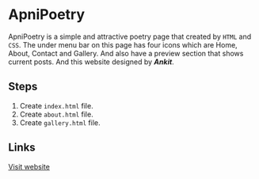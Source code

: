 # ApniPoetry

ApniPoetry is a simple and attractive poetry page that created by `HTML` and `CSS`. The under menu bar on this page has four icons which are Home, About, Contact and Gallery. And also have a preview section that shows current posts.
And this website designed by ***Ankit***.

## Steps

1. Create `index.html` file.
2. Create `about.html` file.
3. Create `gallery.html` file.

## Links

[Visit website](https://akayush1108.github.io/ApniPoetry/ "LCO")

